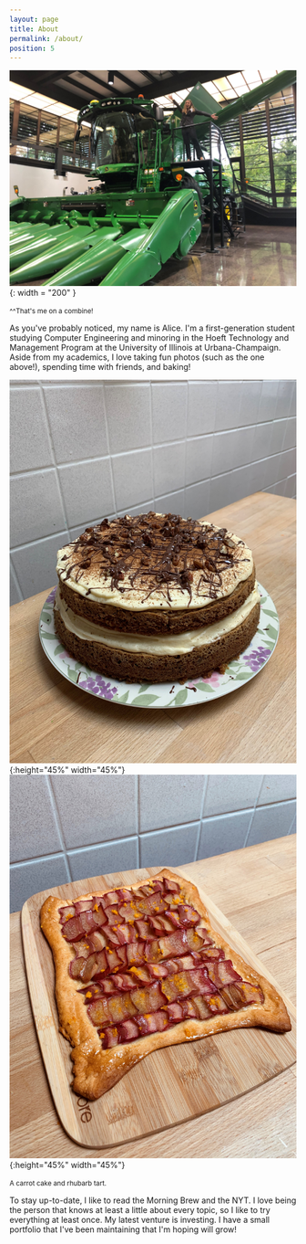 ```yaml
---
layout: page
title: About
permalink: /about/
position: 5
---
```


![Alice on a combine](https://github.com/alicegetmanchuk/alicegetmanchuk.github.io/blob/main/_media/alicewithcombine.jpg?raw=true){: width = "200" }

<small>^^That's me on a combine!</small>

As you've probably noticed, my name is Alice. I'm a first-generation student studying Computer Engineering and minoring in the Hoeft Technology and Management Program at the University of Illinois at Urbana-Champaign. Aside from my academics, I love taking fun photos (such as the one above!), spending time with friends, and baking!

![Carrot cake](https://github.com/alicegetmanchuk/alicegetmanchuk.github.io/blob/main/_media/carrotcake.jpg?raw=true){:height="45%" width="45%"} &nbsp; &nbsp; ![Rhubarb tart](https://github.com/alicegetmanchuk/alicegetmanchuk.github.io/blob/main/_media/rhubarb.jpg?raw=true){:height="45%" width="45%"}

<small>A carrot cake and rhubarb tart.</small>

To stay up-to-date, I like to read the Morning Brew and the NYT. I love being the person that knows at least a little about every topic, so I like to try everything at least once. My latest venture is investing. I have a small portfolio that I've been maintaining that I'm hoping will grow!